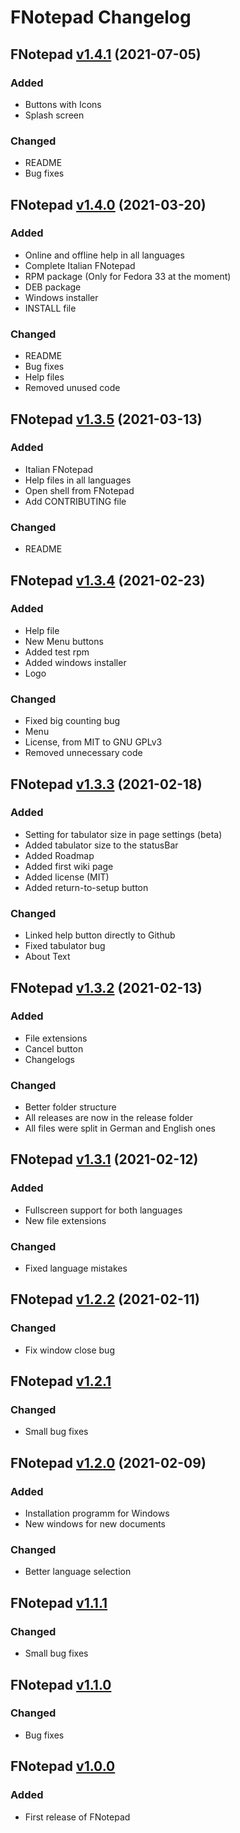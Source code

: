 # FNotepad Changelog

## FNotepad [v1.4.1][0] (2021-07-05)

### Added
- Buttons with Icons
- Splash screen

### Changed
- README
- Bug fixes


## FNotepad [v1.4.0][12] (2021-03-20)

### Added
- Online and offline help in all languages
- Complete Italian FNotepad
- RPM package (Only for Fedora 33 at the moment)
- DEB package
- Windows installer
- INSTALL file

### Changed
- README
- Bug fixes
- Help files
- Removed unused code


## FNotepad [v1.3.5][11] (2021-03-13)

### Added
- Italian FNotepad
- Help files in all languages
- Open shell from FNotepad
- Add CONTRIBUTING file

### Changed
- README


## FNotepad [v1.3.4][10] (2021-02-23)

### Added
- Help file
- New Menu buttons
- Added test rpm
- Added windows installer
- Logo

### Changed
- Fixed big counting bug
- Menu
- License, from MIT to GNU GPLv3
- Removed unnecessary code


## FNotepad [v1.3.3][9] (2021-02-18)

### Added
- Setting for tabulator size in page settings (beta)
- Added tabulator size to the statusBar
- Added Roadmap 
- Added first wiki page
- Added license (MIT)
- Added return-to-setup button

### Changed
- Linked help button directly to Github
- Fixed tabulator bug
- About Text


## FNotepad [v1.3.2][8] (2021-02-13)

### Added
- File extensions
- Cancel button
- Changelogs

### Changed
- Better folder structure
- All releases are now in the release folder
- All files were split in German and English ones


## FNotepad [v1.3.1][7] (2021-02-12)

### Added
- Fullscreen support for both languages
- New file extensions

### Changed
- Fixed language mistakes


## FNotepad [v1.2.2][6] (2021-02-11)

### Changed
- Fix window close bug


## FNotepad [v1.2.1][5]

### Changed
- Small bug fixes


## FNotepad [v1.2.0][4] (2021-02-09)

### Added
- Installation programm for Windows
- New windows for new documents

### Changed
- Better language selection


## FNotepad [v1.1.1][3]

### Changed
- Small bug fixes


## FNotepad [v1.1.0][2]

### Changed
- Bug fixes


## FNotepad [v1.0.0][1]

### Added
- First release of FNotepad


[0]: https://github.com/fantastic-octo-garbanzo/FNotepad/tree/main/release/latest
[1]: https://github.com/fantastic-octo-garbanzo/FNotepad/tree/main/release/v1.0.0
[2]: https://github.com/fantastic-octo-garbanzo/FNotepad/tree/main/release/v1.1.0
[3]: https://github.com/fantastic-octo-garbanzo/FNotepad/tree/main/release/v1.1.1
[4]: https://github.com/fantastic-octo-garbanzo/FNotepad/tree/main/release/v1.2.0
[5]: https://github.com/fantastic-octo-garbanzo/FNotepad/tree/main/release/v1.2.1
[6]: https://github.com/fantastic-octo-garbanzo/FNotepad/tree/main/release/v1.2.2
[7]: https://github.com/fantastic-octo-garbanzo/FNotepad/tree/main/release/v1.3.1
[8]: https://github.com/fantastic-octo-garbanzo/FNotepad/tree/main/release/v1.3.2
[9]: https://github.com/fantastic-octo-garbanzo/FNotepad/tree/main/release/v1.3.3
[10]: https://github.com/fantastic-octo-garbanzo/FNotepad/tree/main/release/v1.3.4
[11]: https://github.com/fantastic-octo-garbanzo/FNotepad/tree/main/release/v1.3.5
[12]: https://github.com/fantastic-octo-garbanzo/FNotepad/tree/main/release/v1.4.0